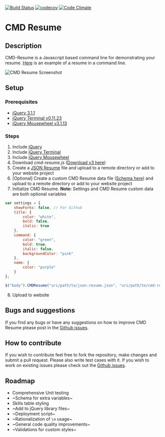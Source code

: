 [![Build Status](https://travis-ci.org/bbody/CMD-Resume.svg?branch=master)](https://travis-ci.org/bbody/CMD-Resume)
[![codecov](https://codecov.io/gh/bbody/CMD-Resume/branch/master/graph/badge.svg)](https://codecov.io/gh/bbody/CMD-Resume)
[![Code Climate](https://codeclimate.com/github/cloudfoundry/membrane.png)](https://codeclimate.com/github/bbody/CMD-Resume)

# CMD Resume
## Description
CMD-Resume is a Javascript based command line for demonstrating your resume. [Here](https://www.brendonbody.com/CMD-Resume/) is an example of a resume in a command line.

![CMD Resume Screenshot](https://s3-ap-southeast-2.amazonaws.com/bbody-images/github/cmd-resume/cmd-resume.png
 "CMD Resume Screenshot")

## Setup
### Prerequisites
- [jQuery 3.1.1](https://jquery.com/)
- [jQuery Terminal v0.11.23](http://terminal.jcubic.pl/)
- [jQuery Mousewheel v3.1.13](https://github.com/jquery/jquery-mousewheel)

### Steps
1. Include [jQuery](https://jquery.com/)
2. Include [jQuery Terminal](http://terminal.jcubic.pl/)
3. Include [jQuery Mousewheel](https://github.com/jquery/jquery-mousewheel)
4. Download *cmd-resume.js* ([Download v3 here](https://github.com/bbody/CMD-Resume/releases/latest))
5. Create a [JSON Resume](https://jsonresume.org/) file and upload to a remote directory or add to your website project
6. [Optional] Create a custom CMD Resume data file ([Schema here](CMD-RESUME-DATA-SCHEMA.md)) and upload to a remote directory or add to your website project
7. Initialize CMD Resume. **Note:** Settings and CMD Resume custom data are both optional variables
```javascript
var settings = {
    showForks: false, // For Github
    title: {
        color: "white",
        bold: false,
        italic: true
    },
    command: {
        color: "green",
        bold: true,
        italic: false,
        backgroundColor: "pink"
    },
    name: {
        color: "purple"
    }
};

$("body").CMDResume("uri/path/to/json-resume.json", "uri/path/to/cmd-resume-custom-data.json", settings);
```
8. Upload to website


## Bugs and suggestions
If you find any bugs or have any suggestions on how to improve CMD Resume please post in the [Github issues](https://github.com/bbody/CMD-Resume/issues).

## How to contribute
If you wish to contribute feel free to fork the repository, make changes and submit a pull request. Please also write test cases with it. If you wish to work on existing issues please check out the [Github issues](https://github.com/bbody/CMD-Resume/issues).

## Roadmap
- Comprehensive Unit testing
- ~Schema for extra variables~
- Skills table styling
- ~Add to jQuery library files~
- ~Deployment script~
- ~Rationalization of `\n` usage~
- ~General code quality improvements~
- ~Validations for custom styles~
